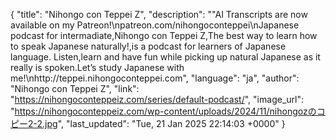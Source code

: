 {
    "title": "Nihongo con Teppei Z",
    "description": "\"AI Transcripts are now available on my Patreon!\npatreon.com/nihongoconteppei\nJapanese podcast for intermadiate,Nihongo con Teppei Z,The best way to learn how to speak Japanese naturally!,is a podcast for learners of Japanese language. Listen,learn and have fun while picking up natural Japanese as it really is spoken.Let’s study Japanese with me!\nhttp://teppei.nihongoconteppei.com",
    "language": "ja",
    "author": "Nihongo con Teppei Z",
    "link": "https://nihongoconteppeiz.com/series/default-podcast/",
    "image_url": "https://nihongoconteppeiz.com/wp-content/uploads/2024/11/nihongozのコピー2-2.jpg",
    "last_updated": "Tue, 21 Jan 2025 22:14:03 +0000"
}